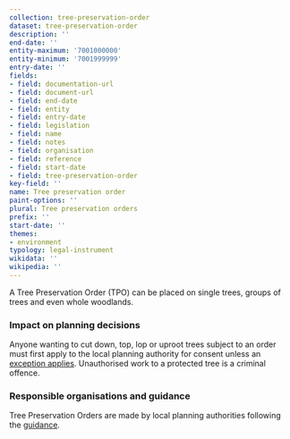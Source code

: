 ```yaml
---
collection: tree-preservation-order
dataset: tree-preservation-order
description: ''
end-date: ''
entity-maximum: '7001000000'
entity-minimum: '7001999999'
entry-date: ''
fields:
- field: documentation-url
- field: document-url
- field: end-date
- field: entity
- field: entry-date
- field: legislation
- field: name
- field: notes
- field: organisation
- field: reference
- field: start-date
- field: tree-preservation-order
key-field: ''
name: Tree preservation order
paint-options: ''
plural: Tree preservation orders
prefix: ''
start-date: ''
themes:
- environment
typology: legal-instrument
wikidata: ''
wikipedia: ''
---
```

A Tree Preservation Order (TPO) can be placed on single trees, groups of trees and even whole woodlands.

### Impact on planning decisions

Anyone wanting to cut down, top, lop or uproot trees subject to an order must first apply to the local planning authority for consent unless an [exception applies](https://www.gov.uk/guidance/tree-preservation-orders-and-trees-in-conservation-areas#limitations). Unauthorised work to a protected tree is a criminal offence.

### Responsible organisations and guidance

Tree Preservation Orders are made by local planning authorities following the [guidance](https://www.gov.uk/guidance/tree-preservation-orders-and-trees-in-conservation-areas).
